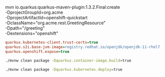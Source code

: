 mvn io.quarkus:quarkus-maven-plugin:1.3.2.Final:create \
    -DprojectGroupId=org.acme \
    -DprojectArtifactId=openshift-quickstart \
    -DclassName="org.acme.rest.GreetingResource" \
    -Dpath="/greeting" \
    -Dextensions="openshift"

```INI
quarkus.kubernetes-client.trust-certs=true
quarkus.s2i.base-jvm-image=registry.redhat.io/openjdk/openjdk-11-rhel7:1.1-14
quarkus.openshift.expose=true
```

```bash
./mvnw clean package -Dquarkus.container-image.build=true
```
```bash
./mvnw clean package -Dquarkus.kubernetes.deploy=true
```
